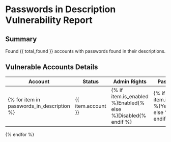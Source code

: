 # Passwords in Description Vulnerability Report

## Summary
Found {{ total_found }} accounts with passwords found in their descriptions.

## Vulnerable Accounts Details
| Account | Status | Admin Rights | Password | Description |
|---------|---------|--------------|----------|----------|
{% for item in passwords_in_description %}| {{ item.account }} | {% if item.is_enabled %}Enabled{% else %}Disabled{% endif %} | {% if item.is_admin %}Yes{% else %}No{% endif %} | {{ item.password }} | {{ item.description }}
{% endfor %} 